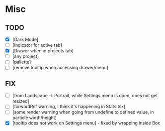 # Misc

## TODO

- [x] [Dark Mode]
- [ ] [Indicator for active tab]
- [x] [Drawer when in projects tab]
- [ ] [any project]
- [ ] [pallette]
- [ ] [remove tooltip when accessing drawer/menu]

## FIX

- [ ] [from Landscape -> Portrait, while Settings menu is open, does not get resized]
- [ ] [forwardRef warning, I think it's happening in Stats.tsx]
- [ ] [some render warning when going from undefine to defined value, in particle width/height]
- [x] [tooltip does not work on Settings menu] - fixed by wrapping inside Box
